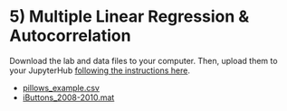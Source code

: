 # 5) Multiple Linear Regression & Autocorrelation



Download the lab and data files to your computer. Then, upload them to your JupyterHub [following the instructions here](/resources/b-learning-jupyter.html#working-with-files-on-our-jupyterhub).

* [pillows_example.csv](data/pillows_example.csv)
* [iButtons_2008-2010.mat](data/iButtons_2008-2010.mat)


